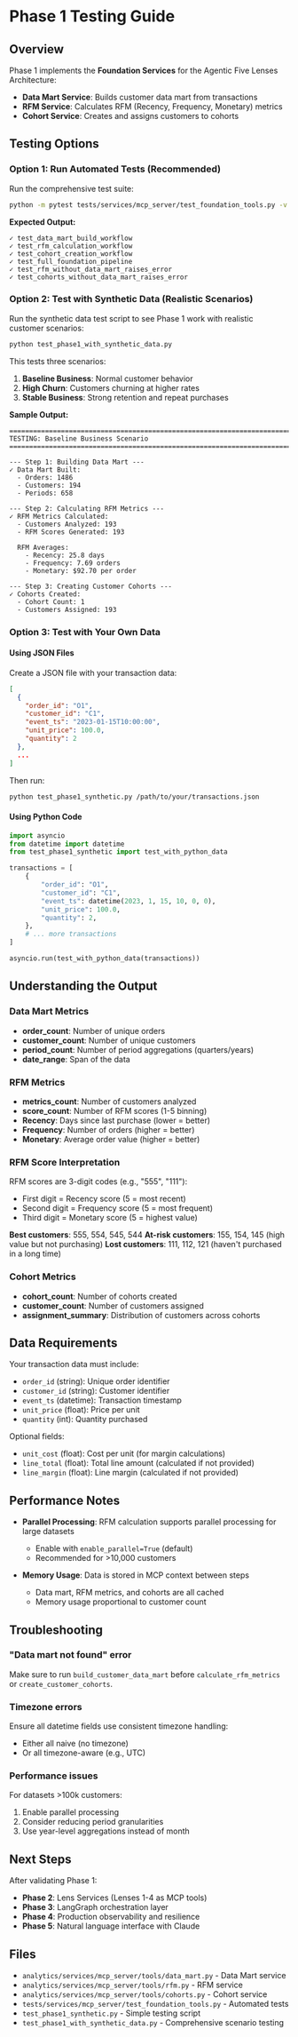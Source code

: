 # Phase 1 Testing Guide

## Overview

Phase 1 implements the **Foundation Services** for the Agentic Five Lenses Architecture:
- **Data Mart Service**: Builds customer data mart from transactions
- **RFM Service**: Calculates RFM (Recency, Frequency, Monetary) metrics
- **Cohort Service**: Creates and assigns customers to cohorts

## Testing Options

### Option 1: Run Automated Tests (Recommended)

Run the comprehensive test suite:

```bash
python -m pytest tests/services/mcp_server/test_foundation_tools.py -v
```

**Expected Output:**
```
✓ test_data_mart_build_workflow
✓ test_rfm_calculation_workflow
✓ test_cohort_creation_workflow
✓ test_full_foundation_pipeline
✓ test_rfm_without_data_mart_raises_error
✓ test_cohorts_without_data_mart_raises_error
```

### Option 2: Test with Synthetic Data (Realistic Scenarios)

Run the synthetic data test script to see Phase 1 work with realistic customer scenarios:

```bash
python test_phase1_with_synthetic_data.py
```

This tests three scenarios:
1. **Baseline Business**: Normal customer behavior
2. **High Churn**: Customers churning at higher rates
3. **Stable Business**: Strong retention and repeat purchases

**Sample Output:**
```
================================================================================
TESTING: Baseline Business Scenario
================================================================================

--- Step 1: Building Data Mart ---
✓ Data Mart Built:
  - Orders: 1486
  - Customers: 194
  - Periods: 658

--- Step 2: Calculating RFM Metrics ---
✓ RFM Metrics Calculated:
  - Customers Analyzed: 193
  - RFM Scores Generated: 193

  RFM Averages:
    - Recency: 25.8 days
    - Frequency: 7.69 orders
    - Monetary: $92.70 per order

--- Step 3: Creating Customer Cohorts ---
✓ Cohorts Created:
  - Cohort Count: 1
  - Customers Assigned: 193
```

### Option 3: Test with Your Own Data

#### Using JSON Files

Create a JSON file with your transaction data:

```json
[
  {
    "order_id": "O1",
    "customer_id": "C1",
    "event_ts": "2023-01-15T10:00:00",
    "unit_price": 100.0,
    "quantity": 2
  },
  ...
]
```

Then run:

```bash
python test_phase1_synthetic.py /path/to/your/transactions.json
```

#### Using Python Code

```python
import asyncio
from datetime import datetime
from test_phase1_synthetic import test_with_python_data

transactions = [
    {
        "order_id": "O1",
        "customer_id": "C1",
        "event_ts": datetime(2023, 1, 15, 10, 0, 0),
        "unit_price": 100.0,
        "quantity": 2,
    },
    # ... more transactions
]

asyncio.run(test_with_python_data(transactions))
```

## Understanding the Output

### Data Mart Metrics
- **order_count**: Number of unique orders
- **customer_count**: Number of unique customers
- **period_count**: Number of period aggregations (quarters/years)
- **date_range**: Span of the data

### RFM Metrics
- **metrics_count**: Number of customers analyzed
- **score_count**: Number of RFM scores (1-5 binning)
- **Recency**: Days since last purchase (lower = better)
- **Frequency**: Number of orders (higher = better)
- **Monetary**: Average order value (higher = better)

### RFM Score Interpretation
RFM scores are 3-digit codes (e.g., "555", "111"):
- First digit = Recency score (5 = most recent)
- Second digit = Frequency score (5 = most frequent)
- Third digit = Monetary score (5 = highest value)

**Best customers**: 555, 554, 545, 544
**At-risk customers**: 155, 154, 145 (high value but not purchasing)
**Lost customers**: 111, 112, 121 (haven't purchased in a long time)

### Cohort Metrics
- **cohort_count**: Number of cohorts created
- **customer_count**: Number of customers assigned
- **assignment_summary**: Distribution of customers across cohorts

## Data Requirements

Your transaction data must include:
- `order_id` (string): Unique order identifier
- `customer_id` (string): Customer identifier
- `event_ts` (datetime): Transaction timestamp
- `unit_price` (float): Price per unit
- `quantity` (int): Quantity purchased

Optional fields:
- `unit_cost` (float): Cost per unit (for margin calculations)
- `line_total` (float): Total line amount (calculated if not provided)
- `line_margin` (float): Line margin (calculated if not provided)

## Performance Notes

- **Parallel Processing**: RFM calculation supports parallel processing for large datasets
  - Enable with `enable_parallel=True` (default)
  - Recommended for >10,000 customers

- **Memory Usage**: Data is stored in MCP context between steps
  - Data mart, RFM metrics, and cohorts are all cached
  - Memory usage proportional to customer count

## Troubleshooting

### "Data mart not found" error
Make sure to run `build_customer_data_mart` before `calculate_rfm_metrics` or `create_customer_cohorts`.

### Timezone errors
Ensure all datetime fields use consistent timezone handling:
- Either all naive (no timezone)
- Or all timezone-aware (e.g., UTC)

### Performance issues
For datasets >100k customers:
1. Enable parallel processing
2. Consider reducing period granularities
3. Use year-level aggregations instead of month

## Next Steps

After validating Phase 1:
- **Phase 2**: Lens Services (Lenses 1-4 as MCP tools)
- **Phase 3**: LangGraph orchestration layer
- **Phase 4**: Production observability and resilience
- **Phase 5**: Natural language interface with Claude

## Files

- `analytics/services/mcp_server/tools/data_mart.py` - Data Mart service
- `analytics/services/mcp_server/tools/rfm.py` - RFM service
- `analytics/services/mcp_server/tools/cohorts.py` - Cohort service
- `tests/services/mcp_server/test_foundation_tools.py` - Automated tests
- `test_phase1_synthetic.py` - Simple testing script
- `test_phase1_with_synthetic_data.py` - Comprehensive scenario testing
